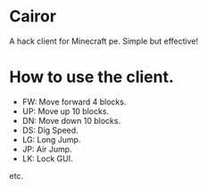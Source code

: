 # Cairor
A hack client for Minecraft pe. Simple but effective!


# How to use the client.
- FW: Move forward 4 blocks.
- UP: Move up 10 blocks.
- DN: Move down 10 blocks.
- DS: Dig Speed.
- LG: Long Jump.
- JP: Air Jump.
- LK: Lock GUI.

etc.
